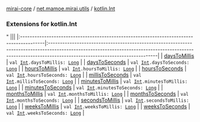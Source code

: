 [mirai-core](../../index.md) / [net.mamoe.mirai.utils](../index.md) / [kotlin.Int](./index.md)

### Extensions for kotlin.Int

"
                                    |||
                                    |:----------------------------------------------------------------------------------------|:---------------------------------------------------------------------------------------------------------------------------------------------------------------------------------------------------------|
                                    | [daysToMillis](days-to-millis.md) | `val `[`Int`](https://kotlinlang.org/api/latest/jvm/stdlib/kotlin/-int/index.html)`.daysToMillis: `[`Long`](https://kotlinlang.org/api/latest/jvm/stdlib/kotlin/-long/index.html) |
| [daysToSeconds](days-to-seconds.md) | `val `[`Int`](https://kotlinlang.org/api/latest/jvm/stdlib/kotlin/-int/index.html)`.daysToSeconds: `[`Long`](https://kotlinlang.org/api/latest/jvm/stdlib/kotlin/-long/index.html) |
| [hoursToMillis](hours-to-millis.md) | `val `[`Int`](https://kotlinlang.org/api/latest/jvm/stdlib/kotlin/-int/index.html)`.hoursToMillis: `[`Long`](https://kotlinlang.org/api/latest/jvm/stdlib/kotlin/-long/index.html) |
| [hoursToSeconds](hours-to-seconds.md) | `val `[`Int`](https://kotlinlang.org/api/latest/jvm/stdlib/kotlin/-int/index.html)`.hoursToSeconds: `[`Long`](https://kotlinlang.org/api/latest/jvm/stdlib/kotlin/-long/index.html) |
| [millisToSeconds](millis-to-seconds.md) | `val `[`Int`](https://kotlinlang.org/api/latest/jvm/stdlib/kotlin/-int/index.html)`.millisToSeconds: `[`Long`](https://kotlinlang.org/api/latest/jvm/stdlib/kotlin/-long/index.html) |
| [minutesToMillis](minutes-to-millis.md) | `val `[`Int`](https://kotlinlang.org/api/latest/jvm/stdlib/kotlin/-int/index.html)`.minutesToMillis: `[`Long`](https://kotlinlang.org/api/latest/jvm/stdlib/kotlin/-long/index.html) |
| [minutesToSeconds](minutes-to-seconds.md) | `val `[`Int`](https://kotlinlang.org/api/latest/jvm/stdlib/kotlin/-int/index.html)`.minutesToSeconds: `[`Long`](https://kotlinlang.org/api/latest/jvm/stdlib/kotlin/-long/index.html) |
| [monthsToMillis](months-to-millis.md) | `val `[`Int`](https://kotlinlang.org/api/latest/jvm/stdlib/kotlin/-int/index.html)`.monthsToMillis: `[`Long`](https://kotlinlang.org/api/latest/jvm/stdlib/kotlin/-long/index.html) |
| [monthsToSeconds](months-to-seconds.md) | `val `[`Int`](https://kotlinlang.org/api/latest/jvm/stdlib/kotlin/-int/index.html)`.monthsToSeconds: `[`Long`](https://kotlinlang.org/api/latest/jvm/stdlib/kotlin/-long/index.html) |
| [secondsToMillis](seconds-to-millis.md) | `val `[`Int`](https://kotlinlang.org/api/latest/jvm/stdlib/kotlin/-int/index.html)`.secondsToMillis: `[`Long`](https://kotlinlang.org/api/latest/jvm/stdlib/kotlin/-long/index.html) |
| [weeksToMillis](weeks-to-millis.md) | `val `[`Int`](https://kotlinlang.org/api/latest/jvm/stdlib/kotlin/-int/index.html)`.weeksToMillis: `[`Long`](https://kotlinlang.org/api/latest/jvm/stdlib/kotlin/-long/index.html) |
| [weeksToSeconds](weeks-to-seconds.md) | `val `[`Int`](https://kotlinlang.org/api/latest/jvm/stdlib/kotlin/-int/index.html)`.weeksToSeconds: `[`Long`](https://kotlinlang.org/api/latest/jvm/stdlib/kotlin/-long/index.html) |

